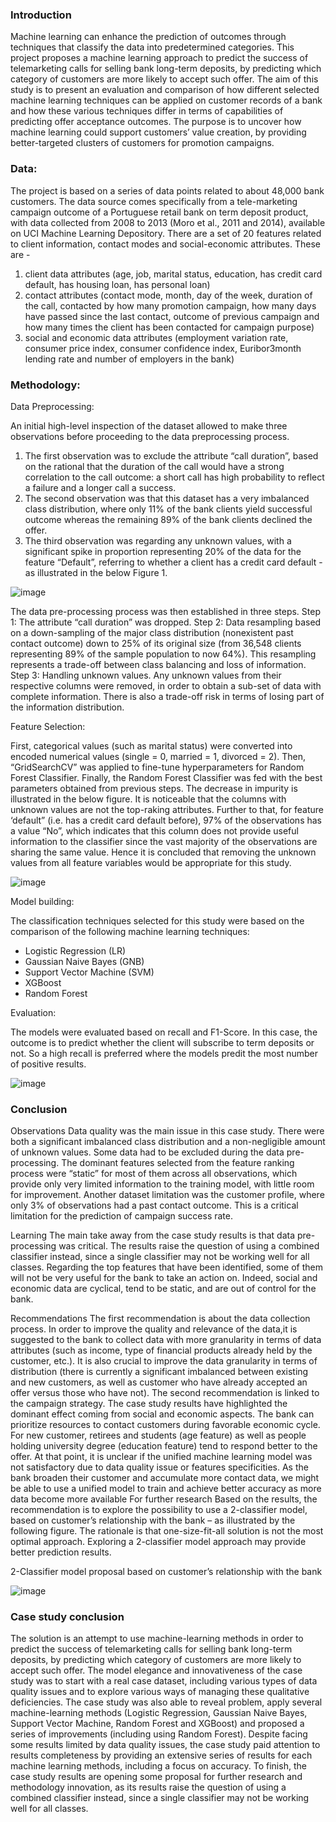 ### Introduction

Machine learning can enhance the prediction of outcomes through techniques that classify the data into predetermined categories. This project proposes a machine learning approach to predict the success of telemarketing calls for selling bank long-term deposits, by predicting which category of customers are more likely to accept such offer. The aim of this study is to present an evaluation and comparison of how different selected machine learning techniques can be applied on customer records of a bank and how these various techniques differ in terms of capabilities of predicting offer acceptance outcomes. The purpose is to uncover how machine learning could support customers’ value creation, by providing better-targeted clusters of customers for promotion campaigns. 

### Data:

The project is based on a series of data points related to about 48,000 bank customers. The data source comes specifically from a tele-marketing campaign outcome of a Portuguese retail bank on term deposit product, with data collected from 2008 to 2013 (Moro et al., 2011 and 2014), available on UCI Machine Learning Depository. There are a set of 20 features related to client information, contact modes and social-economic attributes. These are - 
<ol>
	<li>client data attributes (age, job, marital status, education, has credit card default, has housing loan, has personal loan)</li> 
	<li>contact attributes (contact mode, month, day of the week, duration of the call, contacted by how many promotion campaign, how many days have passed since the last contact, outcome of previous campaign and how many times the client has been contacted for campaign purpose)</li> 
	<li>social and economic data attributes (employment variation rate, consumer price index, consumer confidence index, Euribor3month lending rate and number of employers in the bank)</li> 
</ol>


### Methodology:

Data Preprocessing:

An initial high-level inspection of the dataset allowed to make three observations before proceeding to the data preprocessing process. 

1) The first observation was to exclude the attribute “call duration”, based on the rational that the duration of the call would have a strong correlation to the call outcome: a short call has high probability to reflect a failure and a longer call a success. 
2) The second observation was that this dataset has a very imbalanced class distribution, where only 11% of the bank clients yield successful outcome whereas the remaining 89% of the bank clients declined the offer.
3) The third observation was regarding any unknown values, with a significant spike in proportion representing 20% of the data for the feature “Default”, referring to whether a client has a credit card default - as illustrated in the below Figure 1.

![image](https://user-images.githubusercontent.com/25719700/128672488-3deb67a0-110e-40dd-90c3-11d54314f060.png)

The data pre-processing process was then established in three steps.
Step 1: The attribute “call duration” was dropped. 
Step 2: Data resampling based on a down-sampling of the major class distribution (nonexistent past contact outcome) down to 25% of its original size (from 36,548 clients representing 89% of the sample population to now 64%). This resampling represents a trade-off between class balancing and loss of information. 
Step 3: Handling unknown values. Any unknown values from their respective columns were removed, in order to obtain a sub-set of data with complete information. There is also a trade-off risk in terms of losing part of the information distribution. 

Feature Selection:

First, categorical values (such as marital status) were converted into encoded numerical values (single = 0, married = 1, divorced = 2). Then, “GridSearchCV” was applied to fine-tune hyperparameters for Random Forest Classifier. Finally, the Random Forest Classifier was fed with the best parameters obtained from previous steps. The decrease in impurity is illustrated in the below figure. It is noticeable that the columns with unknown values are not the top-raking attributes. Further to that, for feature ‘default” (i.e. has a credit card default before), 97% of the observations has a value “No”, which indicates that this column does not provide useful information to the classifier since the vast majority of the observations are sharing the same value. Hence it is concluded that removing the unknown values from all feature variables would be appropriate for this study. 

![image](https://user-images.githubusercontent.com/25719700/128672735-7e2c07c5-4ae0-4412-a593-785974e557aa.png)

Model building:

The classification techniques selected for this study were based on the comparison of the following machine learning techniques: 
- Logistic Regression (LR)
- Gaussian Naive Bayes (GNB)
- Support Vector Machine (SVM)
- XGBoost
- Random Forest

Evaluation:

The models were evaluated based on recall and F1-Score. In this case, the outcome is to predict whether the client will subscribe to term deposits or not. So a high recall is preferred where the models predit the most number of positive results.

![image](https://user-images.githubusercontent.com/25719700/128673275-a8351187-4d05-4d57-8f7d-f79626bbaffc.png)

### Conclusion
Observations
Data quality was the main issue in this case study. There were both a significant imbalanced class distribution and a non-negligible amount of unknown values. Some data had to be excluded during the data pre-processing. The dominant features selected from the feature ranking process were “static” for most of them across all observations, which provide only very limited information to the training model, with little room for improvement. Another dataset limitation was the customer profile, where only 3% of observations had a past contact outcome. This is a critical limitation for the prediction of campaign success rate.     

Learning
The main take away from the case study results is that data pre-processing was critical. The results raise the question of using a combined classifier instead, since a single classifier may not be working well for all classes. Regarding the top features that have been identified, some of them will not be very useful for the bank to take an action on. Indeed, social and economic data are cyclical, tend to be static, and are out of control for the bank. 

Recommendations
The first recommendation is about the data collection process. In order to improve the quality and relevance of the data,it is suggested to the bank to collect data with more granularity in terms of data attributes (such as income, type of financial products already held by the customer, etc.). It is also crucial to improve the data granularity in terms of distribution (there is currently a significant imbalanced between existing and new customers, as well as customer who have already accepted an offer versus those who have not). 
The second recommendation is linked to the campaign strategy. The case study results have highlighted the dominant effect coming from social and economic aspects. The bank can prioritize resources to contact customers during favorable economic cycle. For new customer, retirees and students (age feature) as well as people holding university degree (education feature) tend to respond better to the offer. At that point, it is unclear if the unified machine learning model was not satisfactory due to data quality issue or features specificities. As the bank broaden their customer and accumulate more contact data, we might be able to use a unified model to train and achieve better accuracy as more data become more available
For further research
Based on the results, the recommendation is to explore the possibility to use a 2-classifier model, based on customer’s relationship with the bank – as illustrated by the following figure. The rationale is that one-size-fit-all solution is not the most optimal approach. Exploring a 2-classifier model approach may provide better prediction results.
 
2-Classifier model proposal based on customer’s relationship with the bank

![image](https://user-images.githubusercontent.com/25719700/128673615-60995fc1-efa6-4097-9176-3e74233ef50d.png)

### Case study conclusion
The solution is an attempt to use machine-learning methods in order to predict the success of telemarketing calls for selling bank long-term deposits, by predicting which category of customers are more likely to accept such offer. The model elegance and innovativeness of the case study was to start with a real case dataset, including various types of data quality issues and to explore various ways of managing these qualitative deficiencies. The case study was also able to reveal problem, apply several machine-learning methods (Logistic Regression, Gaussian Naive Bayes, Support Vector Machine, Random Forest and XGBoost) and proposed a series of improvements (including using Random Forest). Despite facing some results limited by data quality issues, the case study paid attention to results completeness by providing an extensive series of results for each machine learning methods, including a focus on accuracy. To finish, the case study results are opening some proposal for further research and methodology innovation, as its results raise the question of using a combined classifier instead, since a single classifier may not be working well for all classes.

